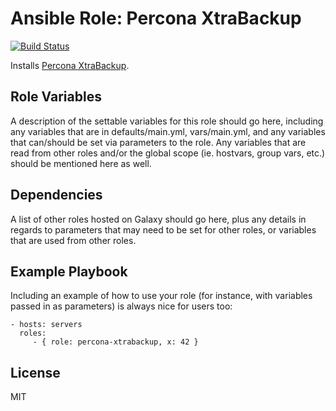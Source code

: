 Ansible Role: Percona XtraBackup
================================

[![Build Status](https://img.shields.io/travis/com/webplates/ansible-role-percona-xtrabackup.svg?style=flat-square)](https://travis-ci.com/webplates/ansible-role-percona-xtrabackup)

Installs [Percona XtraBackup](https://www.percona.com/software/mysql-database/percona-xtrabackup).

Role Variables
--------------

A description of the settable variables for this role should go here, including
any variables that are in defaults/main.yml, vars/main.yml, and any variables
that can/should be set via parameters to the role. Any variables that are read
from other roles and/or the global scope (ie. hostvars, group vars, etc.) should
be mentioned here as well.

Dependencies
------------

A list of other roles hosted on Galaxy should go here, plus any details in
regards to parameters that may need to be set for other roles, or variables that
are used from other roles.

Example Playbook
----------------

Including an example of how to use your role (for instance, with variables
passed in as parameters) is always nice for users too:

    - hosts: servers
      roles:
         - { role: percona-xtrabackup, x: 42 }

License
-------

MIT
